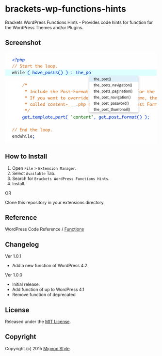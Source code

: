 brackets-wp-functions-hints
===========================

Brackets WordPress Functions Hints - Provides code hints for function for the WordPress Themes and/or Plugins.


Screenshot
----------
![Brackets WordPress Functions Hints](screenshot/screenshot.png)


How to Install
--------------
1.	Open `File` > `Extension Manager`.
2.	Select `Available` Tab.
3.	Search for `Brackets WordPress Functions Hints`.
4.	Install.

OR

Clone this repository in your extensions directory.


Reference
--------------
WordPress Code Reference / [Functions](https://developer.wordpress.org/reference/functions/)


Changelog
--------------
Ver 1.0.1
* Add a new function of WordPress 4.2

Ver 1.0.0
* Initial release.
* Add function of up to WordPress 4.1
* Remove function of deprecated


License
--------------
Released under the [MIT License](LICENSE).


Copyright
--------------
Copyright (c) 2015 [Mignon Style](http://mignonstyle.com/).